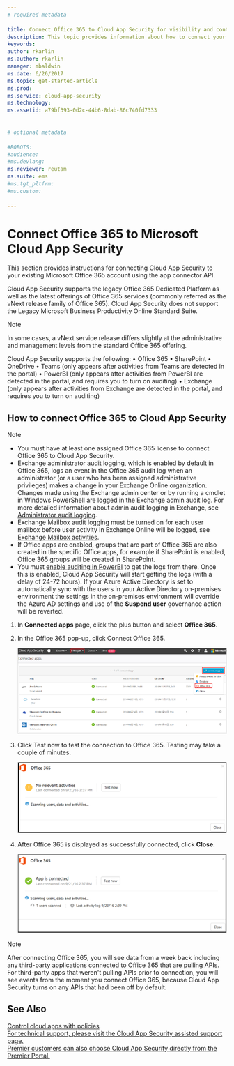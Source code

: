 ```yaml
---
# required metadata

title: Connect Office 365 to Cloud App Security for visibility and control over use | Microsoft Docs
description: This topic provides information about how to connect your Office 365 to Cloud App Security using the API connector.
keywords:
author: rkarlin
ms.author: rkarlin
manager: mbaldwin
ms.date: 6/26/2017
ms.topic: get-started-article
ms.prod:
ms.service: cloud-app-security
ms.technology:
ms.assetid: a79bf393-0d2c-44b6-8dab-86c740fd7333


# optional metadata

#ROBOTS:
#audience:
#ms.devlang:
ms.reviewer: reutam
ms.suite: ems
#ms.tgt_pltfrm:
#ms.custom:

---
```


# Connect Office 365 to Microsoft Cloud App Security
This section provides instructions for connecting Cloud App Security to your existing Microsoft Office 365 account using the app connector API.  
  
Cloud App Security supports the legacy Office 365 Dedicated Platform as well as the latest offerings of Office 365 services (commonly referred as the vNext release family of Office 365).  Cloud App Security does not support  the Legacy Microsoft Business Productivity Online Standard Suite. 

> [!NOTE]
> In some cases, a vNext service release differs slightly at the administrative and management levels from the standard Office 365 offering.

Cloud App Security supports the following:
•	Office 365
•	SharePoint
•	OneDrive
•	Teams (only appears after activities from Teams are detected in the portal)
•	PowerBI (only appears after activities from PowerBI are detected in the portal, and requires you to turn on auditing)
•	Exchange (only appears after activities from Exchange are detected in the portal, and requires you to turn on auditing)

 

## How to connect Office 365 to Cloud App Security  
  
> [!NOTE]
>- You must have at least one assigned Office 365 license to connect Office 365 to Cloud App Security.
>-  Exchange administrator audit logging, which is enabled by default in Office 365, logs an event in the Office 365 audit log when an administrator (or a user who has been assigned administrative privileges) makes a change in your Exchange Online organization. Changes made using the Exchange admin center or by running a cmdlet in Windows PowerShell are logged in the Exchange admin audit log. For more detailed information about admin audit logging in Exchange, see [Administrator audit logging](http://go.microsoft.com/fwlink/p/?LinkID=619225).
>- Exchange Mailbox audit logging must be turned on for each user mailbox before user activity in Exchange Online will be logged, see [Exchange Mailbox activities](https://support.office.com/article/Search-the-audit-log-in-the-Office-365-Security-Compliance-Center-0d4d0f35-390b-4518-800e-0c7ec95e946c).
>- If Office apps are enabled, groups that are part of Office 365 are also created in the specific Office apps, for example if SharePoint is enabled, Office 365 groups will be created in SharePoint.
>- You must [enable auditing in PowerBI](https://powerbi.microsoft.com/documentation/powerbi-admin-auditing/) to get the logs from there. Once this is enabled, Cloud App Security will start getting the logs (with a delay of 24-72 hours).
> If your Azure Active Directory is set to automatically sync with the users in your Active Directory on-premises environment the settings in the on-premises environment will override the Azure AD settings and use of the **Suspend user** governance action will be reverted. 
 
1.  In **Connected apps** page, click the plus button and select **Office 365**.  

2.  In the Office 365 pop-up, click Connect Office 365.

      ![connect 0365](./media/connect-0365.png) 
 
3.  Click Test now to test the connection to Office 365. Testing may take a couple of minutes.
  
    ![O365 test connection](./media/o365-test-connection.png) 
 
4.   After Office 365 is displayed as successfully connected, click **Close**.
  
     ![O365 connected](./media/o365-connected.png) 

> [!NOTE] 
> After connecting Office 365, you will see data from a week back including any third-party applications connected to Office 365 that are pulling APIs. For third-party apps that weren't pulling APIs prior to connection, you will see events from the moment you connect Office 365, because Cloud App Security turns on any APIs that had been off by default.

## See Also  
[Control cloud apps with policies](control-cloud-apps-with-policies.md)   
[For technical support, please visit the Cloud App Security assisted support page.](http://support.microsoft.com/oas/default.aspx?prid=16031)   
[Premier customers can also choose Cloud App Security directly from the Premier Portal.](https://premier.microsoft.com/)  
  
  